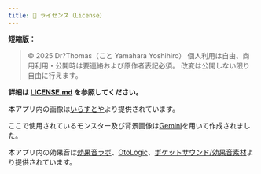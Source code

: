 ```yaml
---
title: 🪪 ライセンス（License）
---
```

**短縮版：**
> © 2025 Dr?Thomas（こと Yamahara Yoshihiro）
> 個人利用は自由、商用利用・公開時は要連絡および原作者表記必須。
> 改変は公開しない限り自由に行えます。

**詳細は [LICENSE.md](./LICENSE.md) を参照してください。**

本アプリ内の画像は[いらすとや](https://www.irasutoya.com/)より提供されています。

ここで使用されているモンスター及び背景画像は[Gemini](https://gemini.google.com/)を用いて作成されました。

本アプリ内の効果音は[効果音ラボ](https://soundeffect-lab.info/)、[OtoLogic](https://otologic.jp/)、[ポケットサウンド/効果音素材](https://pocket-se.info/)より提供されています。

